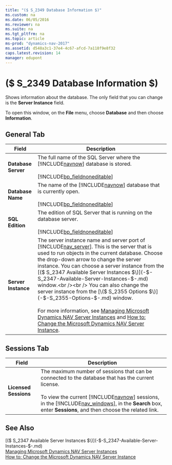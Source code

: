 ```yaml
---
title: "($ S_2349 Database Information $)"
ms.custom: na
ms.date: 06/05/2016
ms.reviewer: na
ms.suite: na
ms.tgt_pltfrm: na
ms.topic: article
ms-prod: "dynamics-nav-2017"
ms.assetid: d548a3c1-37e4-4c67-afcd-7a118f9e8f32
caps.latest.revision: 14
manager: edupont
---
```

# ($ S_2349 Database Information $)
Shows information about the database. The only field that you can change is the **Server Instance** field.  
  
 To open this window, on the **File** menu, choose **Database** and then choose **Information**.  
  
## General Tab  
  
|Field|Description|  
|-----------|-----------------|  
|**Database Server**|The full name of the SQL Server where the [!INCLUDE[navnow](includes/navnow_md.md)] database is stored.<br /><br /> [!INCLUDE[bp_fieldnoneditable](includes/bp_fieldnoneditable_md.md)]|  
|**Database Name**|The name of the [!INCLUDE[navnow](includes/navnow_md.md)] database that is currently open.<br /><br /> [!INCLUDE[bp_fieldnoneditable](includes/bp_fieldnoneditable_md.md)]|  
|**SQL Edition**|The edition of SQL Server that is running on the database server.<br /><br /> [!INCLUDE[bp_fieldnoneditable](includes/bp_fieldnoneditable_md.md)]|  
|**Server Instance**|The server instance name and server port of [!INCLUDE[nav_server](includes/nav_server_md.md)]. This is the server that is used to run objects in the current database. Choose the drop\-down arrow to change the server instance. You can choose a server instance from the [\($ S\_2347 Available Server Instances $\)](-$-S_2347-Available-Server-Instances-$-.md) window.<br /><br /> You can also change the server instance from the [\($ S\_2355 Options $\)](-$-S_2355-Options-$-.md) window.<br /><br /> For more information, see [Managing Microsoft Dynamics NAV Server Instances](Managing-Microsoft-Dynamics-NAV-Server-Instances.md) and [How to: Change the Microsoft Dynamics NAV Server Instance](../Topic/How%20to:%20Change%20the%20Microsoft%20Dynamics%20NAV%20Server%20Instance.md).|  
  
## Sessions Tab  
  
|Field|Description|  
|-----------|-----------------|  
|**Licensed Sessions**|The maximum number of sessions that can be connected to the database that has the current license.<br /><br /> To view the current [!INCLUDE[navnow](includes/navnow_md.md)] sessions, in the [!INCLUDE[nav_windows](includes/nav_windows_md.md)], in the **Search** box, enter **Sessions**, and then choose the related link.|  
  
## See Also  
 [\($ S\_2347 Available Server Instances $\)](-$-S_2347-Available-Server-Instances-$-.md)   
 [Managing Microsoft Dynamics NAV Server Instances](Managing-Microsoft-Dynamics-NAV-Server-Instances.md)   
 [How to: Change the Microsoft Dynamics NAV Server Instance](../Topic/How%20to:%20Change%20the%20Microsoft%20Dynamics%20NAV%20Server%20Instance.md)